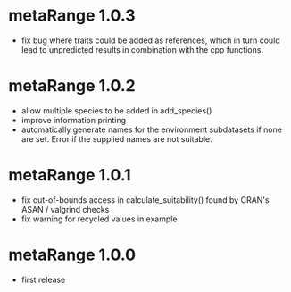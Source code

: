 # metaRange 1.0.3

* fix bug where traits could be added as references, which in turn could
    lead to unpredicted results in combination with the cpp functions.

# metaRange 1.0.2

* allow multiple species to be added in add_species()
* improve information printing
* automatically generate names for the environment subdatasets if none are set.
    Error if the supplied names are not suitable.

# metaRange 1.0.1

* fix out-of-bounds access in calculate_suitability()
    found by CRAN's ASAN / valgrind checks
* fix warning for recycled values in example

# metaRange 1.0.0

* first release
